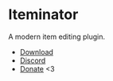 # Iteminator
A modern item editing plugin.

* [Download](https://github.com/TehBrian/Iteminator/releases/latest)
* [Discord](https://thbn.me/discord)
* [Donate](https://github.com/sponsors/TehBrian) <3
